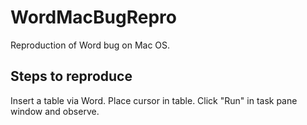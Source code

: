 # WordMacBugRepro
Reproduction of Word bug on Mac OS.

## Steps to reproduce
Insert a table via Word. Place cursor in table. Click "Run" in task pane window and observe.